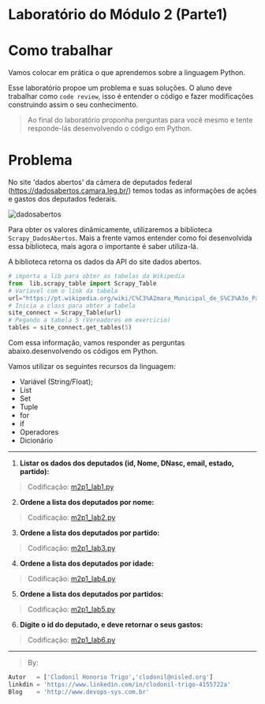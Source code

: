 Laboratório do Módulo 2 (Parte1) 
======

# Como trabalhar
Vamos colocar em prática o que aprendemos sobre a linguagem Python. 

Esse laboratório propoe um problema e suas soluções. O aluno deve trabalhar como `code review`, isso é entender o código e fazer modificações construindo assim o seu conhecimento. 

> Ao final do laboratório proponha perguntas para você mesmo e tente responde-lás desenvolvendo o código em Python.


# Problema

No site 'dados abertos' da câmera de deputados federal (https://dadosabertos.camara.leg.br/) temos todas as informações de ações e gastos dos deputados federais.


![dadosabertos](https://github.com/clodonil/curso_python/blob/master/Imagens/dadosabertos1.PNG)

Para obter os valores dinâmicamente, utilizaremos a biblioteca `Scrapy_DadosAbertos`. Mais a frente vamos entender como foi desenvolvida essa biblioteca, mais agora o importante é saber utiliza-lá.

A biblioteca retorna os dados da API do site dados abertos. 

```python
# importa a lib para obter as tabelas da Wikipedia
from  lib.scrapy_table import Scrapy_Table
# Variavel com o link da tabela
url="https://pt.wikipedia.org/wiki/C%C3%A2mara_Municipal_de_S%C3%A3o_Paulo"
# Inicia a class para obter a tabela
site_connect = Scrapy_Table(url)
# Pegando a tabela 5 (Vereadores em exercicio)
tables = site_connect.get_tables(5)
```

Com essa informação, vamos responder as perguntas abaixo.desenvolvendo os códigos em Python.

Vamos utilizar os seguintes recursos da linguagem:
* Variável (String/Float);
* List
* Set
* Tuple
* for
* if
* Operadores
* Dicionário

------

1. **Listar os dados dos deputados (id, Nome, DNasc, email, estado, partido):**

> Codificação: [m2p1_lab1.py](code/m2p1_lab1.py)
	 
2. **Ordene a lista dos deputados por nome:**
   
> Codificação: [m2p1_lab2.py](code/m2p1_lab2.py)

3. **Ordene a lista dos deputados por partido:**
    
> Codificação: [m2p1_lab3.py](code/m2p1_lab3.py)

4. **Ordene a lista dos deputados por idade:**

> Codificação: [m2p1_lab4.py](code/m2p1_lab4.py)
	
5. **Ordene a lista dos deputados por partidos:**
   
> Codificação: [m2p1_lab5.py](code/m2p1_lab5.py)
6. **Digite o id do deputado, e deve retornar o seus gastos:**
   
> Codificação: [m2p1_lab6.py](code/m2p1_lab6.py)


***
> By:
```python
Autor   = ['Clodonil Honorio Trigo','clodonil@nisled.org']
linkdin = 'https://www.linkedin.com/in/clodonil-trigo-4155722a'
Blog    = 'http://www.devops-sys.com.br'
```